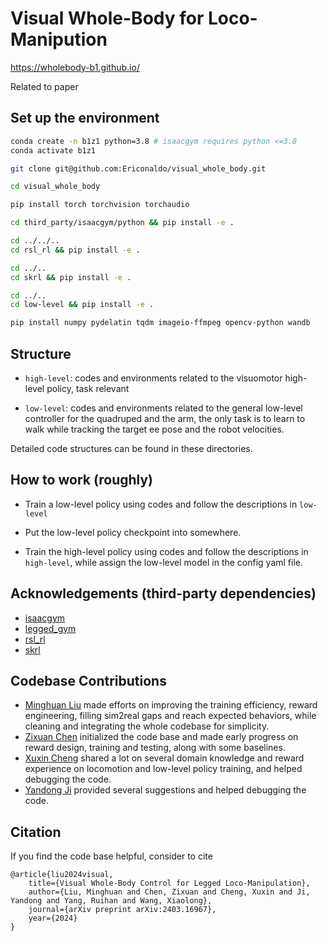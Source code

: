 # Visual Whole-Body for Loco-Manipution

https://wholebody-b1.github.io/

Related to paper [<Visual Whole-Body Control for Legged Loco-Manipulation>](https://arxiv.org/abs/2403.16967)

## Set up the environment
```bash
conda create -n b1z1 python=3.8 # isaacgym requires python <=3.8
conda activate b1z1

git clone git@github.com:Ericonaldo/visual_whole_body.git

cd visual_whole_body

pip install torch torchvision torchaudio

cd third_party/isaacgym/python && pip install -e .

cd ../../..
cd rsl_rl && pip install -e .

cd ../..
cd skrl && pip install -e .

cd ../..
cd low-level && pip install -e .

pip install numpy pydelatin tqdm imageio-ffmpeg opencv-python wandb
```

## Structure

- `high-level`: codes and environments related to the visuomotor high-level policy, task relevant

- `low-level`: codes and environments related to the general low-level controller for the quadruped and the arm, the only task is to learn to walk while tracking the target ee pose and the robot velocities.

Detailed code structures can be found in these directories.

## How to work (roughly)

- Train a low-level policy using codes and follow the descriptions in `low-level`

- Put the low-level policy checkpoint into somewhere.

- Train the high-level policy using codes and follow the descriptions in `high-level`, while assign the low-level model in the config yaml file.

## Acknowledgements (third-party dependencies)

- [isaacgym](https://developer.nvidia.com/isaac-gym)
- [legged_gym](https://github.com/leggedrobotics/legged_gym)
- [rsl_rl](https://github.com/leggedrobotics/rsl_rl)
- [skrl](https://github.com/Toni-SM/skrl)

## Codebase Contributions

- [Minghuan Liu](minghuanliu.com) made efforts on improving the training efficiency, reward engineering, filling sim2real gaps and reach expected behaviors, while cleaning and integrating the whole codebase for simplicity.
- [Zixuan Chen](zixuan417.github.io) initialized the code base and made early progress on reward design, training and testing, along with some baselines.
- [Xuxin Cheng](https://chengxuxin.github.io/) shared a lot on several domain knowledge and reward experience on locomotion and low-level policy training, and helped debugging the code.
- [Yandong Ji](https://yandongji.github.io/) provided several suggestions and helped debugging the code.

## Citation
If you find the code base helpful, consider to cite
```
@article{liu2024visual,
    title={Visual Whole-Body Control for Legged Loco-Manipulation},
    author={Liu, Minghuan and Chen, Zixuan and Cheng, Xuxin and Ji, Yandong and Yang, Ruihan and Wang, Xiaolong},
    journal={arXiv preprint arXiv:2403.16967},
    year={2024}
}
```
